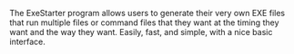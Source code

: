The ExeStarter program allows users to generate their very own EXE files that run multiple files or command files that they want at the timing they want and the way they want. Easily, fast, and simple, with a nice basic interface.
